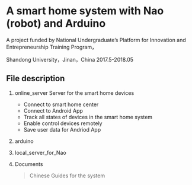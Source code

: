# A smart home system with Nao (robot) and Arduino


A project funded by National Undergraduate’s Platform for Innovation and Entrepreneurship Training Program，

Shandong University，Jinan，China 2017.5-2018.05 

## File description

1. online_server
Server for the smart home devices
   - Connect to smart home center
   - Connect to Android App
   - Track all states of devices in the smart home system 
   - Enable control devices remotely
   - Save user data for Andriod App 

2. arduino 
3. local_server_for_Nao
4. Documents
    >Chinese Guides for the system
